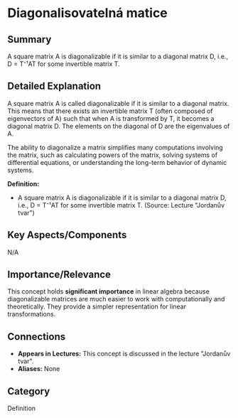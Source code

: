 # Diagonalisovatelná matice

## Summary
A square matrix A is diagonalizable if it is similar to a diagonal matrix D, i.e., D = T⁻¹AT for some invertible matrix T.

## Detailed Explanation
A square matrix A is called diagonalizable if it is similar to a diagonal matrix. This means that there exists an invertible matrix T (often composed of eigenvectors of A) such that when A is transformed by T, it becomes a diagonal matrix D. The elements on the diagonal of D are the eigenvalues of A.

The ability to diagonalize a matrix simplifies many computations involving the matrix, such as calculating powers of the matrix, solving systems of differential equations, or understanding the long-term behavior of dynamic systems.

**Definition:**
*   A square matrix A is diagonalizable if it is similar to a diagonal matrix D, i.e., D = T⁻¹AT for some invertible matrix T. (Source: Lecture "Jordanův tvar")

## Key Aspects/Components
N/A

## Importance/Relevance
This concept holds **significant importance** in linear algebra because diagonalizable matrices are much easier to work with computationally and theoretically. They provide a simpler representation for linear transformations.

## Connections
*   **Appears in Lectures:** This concept is discussed in the lecture "Jordanův tvar".
*   **Aliases:** None

## Category
Definition